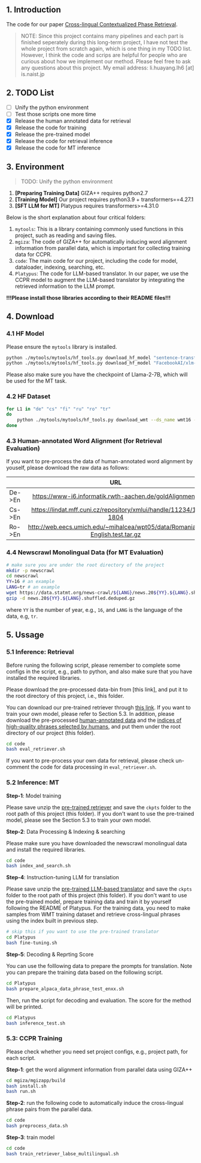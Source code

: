 ## 1. Introduction

The code for our paper [Cross-lingual Contextualized Phase Retrieval](https://arxiv.org/abs/2403.16820). 

> NOTE: Since this project contains many pipelines and each part is finished seperately during this long-term project, I have not test the whole project from scratch again, which is one thing in my TODO list. However, I think the code and scrips are helpful for people who are curious about how we implement our method. Please feel free to ask any questions about this project. My email address: li.huayang.lh6 [at] is.naist.jp

## 2. TODO List

- [ ] Unify the python environment
- [ ] Test those scripts one more time
- [x] Release the human annotated data for retrieval
- [x] Release the code for training
- [x] Release the pre-trained model
- [x] Release the code for retrieval inference
- [x] Release the code for MT inference

## 3. Environment

> TODO: Unify the python environment

1. **[Preparing Training Data]** GIZA++ requires python2.7
2. **[Training Model]** Our project requires python3.9 + transformers==4.27.1
3. **[SFT LLM for MT]** Platypus requires transformers>=4.31.0

Below is the short explanation about four critical folders:

1. `mytools`: This is a library containing commonly used functions in this project, such as reading and saving files. 
2. `mgiza`: The code of GIZA++ for automatically inducing word alignment information from parallel data, which is important for collecting training data for CCPR.
3. `code`: The main code for our project, including the code for model, dataloader, indexing, searching, etc.
4. `Platypus`: The code for LLM-based translator. In our paper, we use the CCPR model to augment the LLM-based translator by integrating the retrieved information to the LLM prompt.

**!!!Please install those libraries according to their README files!!!**

## 4. Download

### 4.1 HF Model

Please ensure the `mytools` library is installed.

```bash
python ./mytools/mytools/hf_tools.py download_hf_model "sentence-transformers/LaBSE" ./huggingface/LaBSE
python ./mytools/mytools/hf_tools.py download_hf_model "FacebookAI/xlm-roberta-base" ./huggingface/xlm-roberta-base
```

Please also make sure you have the checkpoint of Llama-2-7B, which will be used for the MT task.

### 4.2 HF Dataset

```bash
for L1 in "de" "cs" "fi" "ru" "ro" "tr"
do
    python ./mytools/mytools/hf_tools.py download_wmt --ds_name wmt16 --lang_pair ${L1}-en --save_path ./wmt16_${L1}en
done
```

### 4.3 Human-annotated Word Alignment (for Retrieval Evaluation)

If you want to pre-process the data of human-annotated word alignment by youself, please download the raw data as follows:

|        |                                     URL                                     | Re-name           |
|--------|:---------------------------------------------------------------------------:|-------------------|
| De->En | https://www-i6.informatik.rwth-aachen.de/goldAlignment/                     | ./align_data/DeEn |
| Cs->En | https://lindat.mff.cuni.cz/repository/xmlui/handle/11234/1-1804             | ./align_data/CzEn |
| Ro->En | http://web.eecs.umich.edu/~mihalcea/wpt05/data/Romanian-English.test.tar.gz | ./align_data/RoEn |


### 4.4 Newscrawl Monolingual Data (for MT Evaluation)


```bash
# make sure you are under the root directory of the project
mkdir -p newscrawl
cd newscrawl
YY=16 # an example
LANG=tr # an example
wget https://data.statmt.org/news-crawl/${LANG}/news.20${YY}.${LANG}.shuffled.deduped.gz
gzip -d news.20${YY}.${LANG}.shuffled.deduped.gz
```
where `YY` is the number of year, e.g., `16`, and `LANG` is the language of the data, e.g, `tr`.

## 5. Ussage

### 5.1 Inference: Retrieval

Before runing the following script, please remember to complete some configs in the script, e.g., path to python, and also make sure that you have installed the required libraries.

Please download the pre-processed data-bin from [this link], and put it to the root directory of this project, i.e., this folder.

You can download our pre-trained retriever through [this link](https://drive.google.com/file/d/1baMaqob6Q09kESNwG-7wtNyHhf7c0RaS/view?usp=share_link). If you want to train your own model, please refer to Section 5.3. In addition, please download the pre-processed [human-annotated data](https://drive.google.com/file/d/1xCa8xrQrx-O8lxM2Y0WNadUpqiLBPJ-w/view?usp=share_link) and the [indices of high-quality phrases selected by humans](https://drive.google.com/file/d/1qwYLtTSqGTKW-XD_AoHGla2XOoKmG6XZ/view?usp=share_link), and put them under the root directory of our project (this folder).

```bash
cd code
bash eval_retriever.sh
```
If you want to pre-process your own data for retrieval, please check un-comment the code for data processing in `eval_retriever.sh`.

### 5.2 Inference: MT

**Step-1**: Model training 

Please save unzip the [pre-trained retriever](https://drive.google.com/file/d/1baMaqob6Q09kESNwG-7wtNyHhf7c0RaS/view?usp=share_link) and save the `ckpts` folder to the root path of this project (this folder). If you don't want to use the pre-trained model, please see the Section 5.3 to train your own model. 

**Step-2**: Data Processing & Indexing & searching

Please make sure you have downloaded the newscrawl monolingual data and install the required libraries.

```bash
cd code
bash index_and_search.sh
```

**Step-4**: Instruction-tuning LLM for translation

Please save unzip the [pre-trained LLM-based translator](https://drive.google.com/file/d/17JONPq1J7QfxR3C83b5l9mw-vZXDGmAl/view?usp=share_link) and save the `ckpts` folder to the root path of this project (this folder). If you don't want to use the pre-trained model, prepare training data and train it by yourself following the README of Platypus. For the training data, you need to make samples from WMT training dataset and retrieve cross-lingual phrases using the index built in previous step.

```bash
# skip this if you want to use the pre-trained translator
cd Platypus
bash fine-tuning.sh
```

**Step-5**: Decoding & Reprting Score

You can use the folllowing data to prepare the prompts for translation. Note you can prepare the training data based on the following script.
```bash
cd Platypus
bash prepare_alpaca_data_phrase_test_enxx.sh
```

Then, run the script for decoding and evaluation. The score for the method will be printed.

```bash
cd Platypus
bash inference_test.sh
```


### 5.3: CCPR Training
Please check whether you need set project configs, e.g., project path, for each script.

**Step-1**: get the word alignment information from parallel data using GIZA++
```bash
cd mgiza/mgizapp/build
bash install.sh
bash run.sh
```

**Step-2**: run the following code to automatically induce the cross-lingual phrase pairs from the parallel data.
```bash
cd code
bash preprocess_data.sh
```

**Step-3**: train model

```bash
cd code
bash train_retriever_labse_multilingual.sh
```

